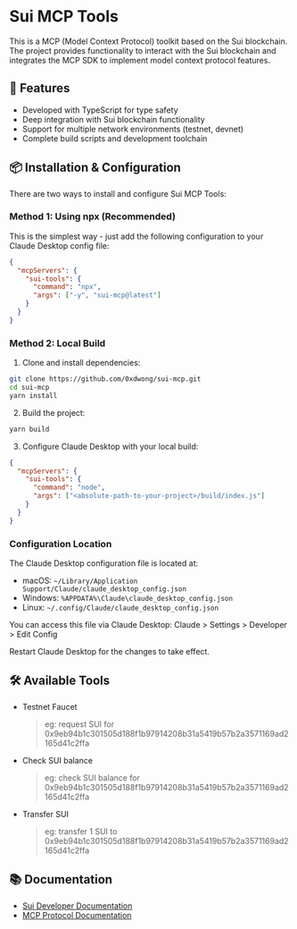 # Sui MCP Tools

This is a MCP (Model Context Protocol) toolkit based on the Sui blockchain. The project provides functionality to interact with the Sui blockchain and integrates the MCP SDK to implement model context protocol features.

## 🚀 Features

- Developed with TypeScript for type safety
- Deep integration with Sui blockchain functionality
- Support for multiple network environments (testnet, devnet)
- Complete build scripts and development toolchain

## 📦 Installation & Configuration

There are two ways to install and configure Sui MCP Tools:

### Method 1: Using npx (Recommended)

This is the simplest way - just add the following configuration to your Claude Desktop config file:

```json
{
  "mcpServers": {
    "sui-tools": {
      "command": "npx",
      "args": ["-y", "sui-mcp@latest"]
    }
  }
}
```

### Method 2: Local Build

1. Clone and install dependencies:

```bash
git clone https://github.com/0xdwong/sui-mcp.git
cd sui-mcp
yarn install
```

2. Build the project:

```bash
yarn build
```

3. Configure Claude Desktop with your local build:

```json
{
  "mcpServers": {
    "sui-tools": {
      "command": "node",
      "args": ["<absolute-path-to-your-project>/build/index.js"]
    }
  }
}
```

### Configuration Location

The Claude Desktop configuration file is located at:

- macOS: `~/Library/Application Support/Claude/claude_desktop_config.json`
- Windows: `%APPDATA%\Claude\claude_desktop_config.json`
- Linux: `~/.config/Claude/claude_desktop_config.json`

You can access this file via Claude Desktop: Claude > Settings > Developer > Edit Config

Restart Claude Desktop for the changes to take effect.

## 🛠 Available Tools

- Testnet Faucet

  > eg: request SUI for 0x9eb94b1c301505d188f1b97914208b31a5419b57b2a3571169ad2165d41c2ffa

- Check SUI balance

  > eg: check SUI balance for 0x9eb94b1c301505d188f1b97914208b31a5419b57b2a3571169ad2165d41c2ffa

- Transfer SUI

  > eg: transfer 1 SUI to 0x9eb94b1c301505d188f1b97914208b31a5419b57b2a3571169ad2165d41c2ffa

## 📚 Documentation

- [Sui Developer Documentation](https://docs.sui.io/)
- [MCP Protocol Documentation](https://modelcontextprotocol.io/)
